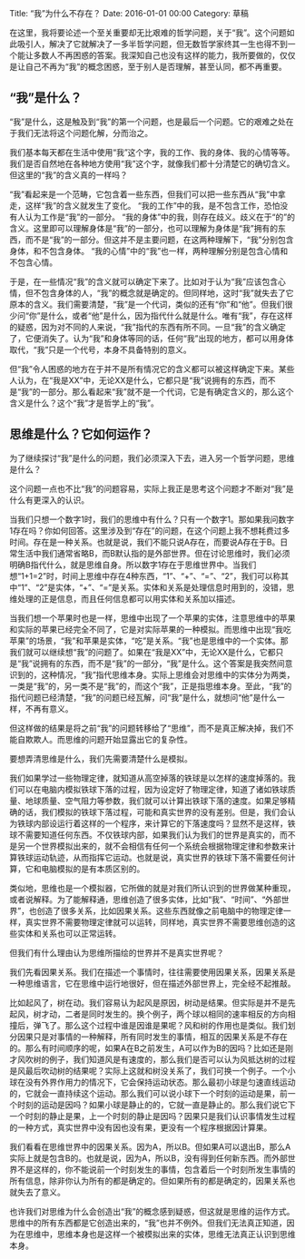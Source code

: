 Title: “我”为什么不存在？
Date: 2016-01-01 00:00
Category: 草稿

在这里，我将要论述一个至关重要却无比艰难的哲学问题，关于“我”。这个问题如此吸引人，解决了它就解决了一多半哲学问题，但无数哲学家终其一生也得不到一个能让多数人不再困惑的答案。我深知自己也没有这样的能力，我所要做的，仅仅是让自己不再为“我”的概念困惑，至于别人是否理解，甚至认同，都不再重要。

## “我”是什么？

“我”是什么，这是触及到“我”的第一个问题，也是最后一个问题。它的艰难之处在于我们无法将这个问题化解，分而治之。

我们基本每天都在生活中使用“我”这个字，我的工作、我的身体、我的心情等等。我们是否自然地在各种地方使用“我”这个字，就像我们都十分清楚它的确切含义。但这里的“我”的含义真的一样吗？

“我”看起来是一个范畴，它包含着一些东西，但我们可以把一些东西从“我”中拿走，这样“我”的含义就发生了变化。
“我的工作”中的我，是不包含工作，恐怕没有人认为工作是“我”的一部分。
“我的身体”中的我，则存在歧义。歧义在于“的”的含义。这里即可以理解身体是“我”的一部分，也可以理解为身体是“我”拥有的东西，而不是“我”的一部分。但这并不是主要问题，在这两种理解下，“我”分别包含身体，和不包含身体。
“我的心情”中的“我”也一样，两种理解分别是包含心情和不包含心情。

于是，在一些情况“我”的含义就可以确定下来了。比如对于认为“我”应该包含心情，但不包含身体的人，“我”的概念就是确定的。但同样地，这时“我”就失去了它原本的含义。我们需要清楚，“我”是一个代词，类似的还有“你”和“他”。但我们很少问“你”是什么，或者“他”是什么，因为指代什么就是什么。唯有“我”，存在这样的疑惑，因为对不同的人来说，“我”指代的东西有所不同。一旦“我”的含义确定了，它便消失了。认为“我”和身体等同的话，任何“我”出现的地方，都可以用身体取代，“我”只是一个代号，本身不具备特别的意义。

但“我”令人困惑的地方在于并不是所有情况它的含义都可以被这样确定下来。某些人认为，在“我是XX”中，无论XX是什么，它都只是“我”说拥有的东西，而不是“我”的一部分。那么看起来“我”就不是一个代词，它是有确定含义的，那么这个含义是什么？这个“我”才是哲学上的“我”。

## 思维是什么？它如何运作？

为了继续探讨“我”是什么的问题，我们必须深入下去，进入另一个哲学问题，思维是什么？

这个问题一点也不比“我”的问题容易，实际上我正是思考这个问题才不断对“我”是什么有更深入的认识。

当我们只想一个数字1时，我们的思维中有什么？只有一个数字1。那如果我问数字1存在吗？你如何回答。这里涉及到“存在”的问题，在这个问题上我不想耗费过多时间。存在是一种关系。也就是说，我们不能只说A存在，而要说A存在于B。日常生活中我们通常省略B，而B默认指的是外部世界。但在讨论思维时，我们必须明确B指代什么，就是思维自身。所以数字1存在于思维世界中。当我们想“1+1=2”时，时间上思维中存在4种东西，“1”、“+”、“=”、“2”，我们可以称其中“1”、“2”是实体，“+”、“=”是关系。实体和关系是处理信息时用到的，没错，思维处理的正是信息，而且任何信息都可以用实体和关系加以描述。

当我们想一个苹果时也是一样，思维中出现了一个苹果的实体，注意思维中的苹果和实际的苹果已经完全不同了，它是对实际苹果的一种模拟。而思维中出现“我吃苹果”的场景，“我”和苹果是实体，“吃”是关系。“我”也是思维中的一个实体。那我们就可以继续想“我”的问题了。如果在“我是XX”中，无论XX是什么，它都只是“我”说拥有的东西，而不是“我”的一部分，“我”是什么。这个答案是我突然间意识到的，这种情况，“我”指代思维本身。实际上思维会对思维中的实体分为两类，一类是“我”的，另一类不是“我”的，而这个“我”，正是指思维本身。至此，“我”的指代问题已经清楚，“我”的问题已经瓦解，问“我”是什么，就想问“他”是什么一样，不再有意义。

但这样做的结果是将之前“我”的问题转移给了“思维”，而不是真正解决掉，我们不能自欺欺人。而思维的问题开始显露出它的复杂性。

要想弄清思维是什么，我们先需要清楚什么是模拟。

我们如果学过一些物理定律，就知道从高空掉落的铁球是以怎样的速度掉落的。我们可以在电脑内模拟铁球下落的过程，因为设定好了物理定律，知道了诸如铁球质量、地球质量、空气阻力等参数，我们就可以计算出铁球下落的速度。如果足够精确的话，我们模拟的铁球下落过程，可能和真实世界的没有差别。但是，我们会认为铁球内部设运行着这样的一个程序，来计算它的下落速度吗？显然不是这样，铁球不需要知道任何东西。不仅铁球内部，如果我们认为我们的世界是真实的，而不是另一个世界模拟出来的，就不会相信有任何一个系统会根据物理定律和参数来计算铁球运动轨迹，从而指挥它运动。也就是说，真实世界的铁球下落不需要任何计算，它和电脑模拟的是有本质区别的。

类似地，思维也是一个模拟器，它所做的就是对我们所认识到的世界做某种重现，或者说解释。为了能解释通，思维创造了很多实体，比如“我”、“时间”、“外部世界”，也创造了很多关系，比如因果关系。这些东西就像之前电脑中的物理定律一样，真实世界不需要物理定律就可以运转，同样地，真实世界不需要思维创造的这些实体和关系也可以正常运转。

但我们有什么理由认为思维所描绘的世界并不是真实世界呢？

我们先看因果关系。我们在描述一个事情时，往往需要使用因果关系，因果关系是一种思维语言，它在思维中运行地很好，但在描述外部世界上，完全经不起推敲。

比如起风了，树在动。我们容易认为起风是原因，树动是结果。但实际是并不是先起风，树才动，二者是同时发生的。换个例子，两个球以相同的速率相反的方向相撞后，弹飞了。那么这个过程中谁是因谁是果呢？风和树的作用也是类似。我们划分因果只是对事情的一种解释，所有同时发生的事情，相互的因果关系是不存在的。那么有时间顺序的呢，如果A在B之前发生，A可以作为B的因吗？比如还是刚才风吹树的例子，我们知道风是有速度的，那么我们是否可以认为风抵达树的过程是风最后吹动树的结果呢？实际上这就和树没关系了，我们可换一个例子。一个小球在没有外界作用力的情况下，它会保持运动状态。那么最初小球是匀速直线运动的，它就会一直持续这个运动。那么我们可以说小球下一个时刻的运动是果，前一个时刻的运动是因吗？如果小球是静止的的，它就一直是静止的。那么我们说它下一个时刻的静止是果，上一个时刻的静止是因吗？因果只是我们认识事情发生过程的一种方式，真实世界中没有因也没有果，更没有一个程序根据因计算果。

我们看看在思维世界中的因果关系。因为A，所以B。但如果A可以退出B，那么A实际上就是包含B的。也就是说，因为A，所以B，没有得到任何新东西。而外部世界不是这样的，你不能说前一个时刻发生的事情，包含着后一个时刻所发生事情的所有信息，除非你认为所有的都是确定的。但如果所有的都是确定的，因果关系也就失去了意义。

也许我们对思维为什么会创造出“我”的概念感到疑惑，但这就是思维的运作方式。思维中的所有东西都是它创造出来的，“我”也并不例外。但我们无法真正知道，因为在思维中，思维本身也是这样一个被模拟出来的实体，思维无法真正认识到思维本身。

